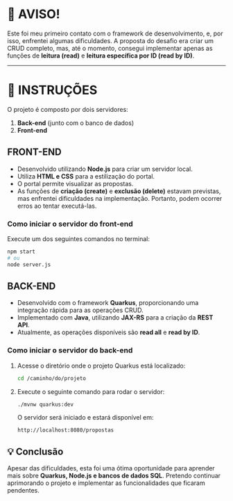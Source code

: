 # 🚨 AVISO!  
Este foi meu primeiro contato com o framework de desenvolvimento, e, por isso, enfrentei algumas dificuldades. A proposta do desafio era criar um CRUD completo, mas, até o momento, consegui implementar apenas as funções de **leitura (read)** e **leitura específica por ID (read by ID)**.  

---

# 📌 INSTRUÇÕES  

O projeto é composto por dois servidores:  
1. **Back-end** (junto com o banco de dados)  
2. **Front-end**  

## FRONT-END  
- Desenvolvido utilizando **Node.js** para criar um servidor local.  
- Utiliza **HTML e CSS** para a estilização do portal.  
- O portal permite visualizar as propostas.  
- As funções de **criação (create)** e **exclusão (delete)** estavam previstas, mas enfrentei dificuldades na implementação. Portanto, podem ocorrer erros ao tentar executá-las.  

### Como iniciar o servidor do front-end  
Execute um dos seguintes comandos no terminal:  
```sh
npm start
# ou
node server.js
```



## BACK-END  
- Desenvolvido com o framework **Quarkus**, proporcionando uma integração rápida para as operações CRUD.  
- Implementado com **Java**, utilizando **JAX-RS** para a criação da **REST API**.  
- Atualmente, as operações disponíveis são **read all** e **read by ID**.  

### Como iniciar o servidor do back-end  
1. Acesse o diretório onde o projeto Quarkus está localizado:  
   ```sh
   cd /caminho/do/projeto
   ```
2. Execute o seguinte comando para rodar o servidor:  
   ```sh
   ./mvnw quarkus:dev
   ```
   O servidor será iniciado e estará disponível em:  
   ```
   http://localhost:8080/propostas
   ```

## 💡 Conclusão  
Apesar das dificuldades, esta foi uma ótima oportunidade para aprender mais sobre **Quarkus, Node.js e bancos de dados SQL**. Pretendo continuar aprimorando o projeto e implementar as funcionalidades que ficaram pendentes.  
